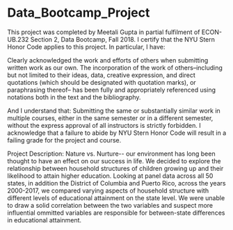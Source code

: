 # Data_Bootcamp_Project

This project was completed by Meetali Gupta in partial fulfilment of ECON-UB.232 Section 2, Data Bootcamp, Fall 2018. I certify that the NYU Stern Honor Code applies to this project. In particular, I have:

Clearly acknowledged the work and efforts of others when submitting written work as our own. The incorporation of the work of others–including but not limited to their ideas, data, creative expression, and direct quotations (which should be designated with quotation marks), or paraphrasing thereof– has been fully and appropriately referenced using notations both in the text and the bibliography.

And I understand that: Submitting the same or substantially similar work in multiple courses, either in the same semester or in a different semester, without the express approval of all instructors is strictly forbidden. I acknowledge that a failure to abide by NYU Stern Honor Code will result in a failing grade for the project and course.

Project Description: Nature vs. Nurture-- our environment has long been thought to have an effect on our success in life. We decided to explore the relationship between household structures of children growing up and their likelihood to attain higher education. Looking at panel data across all 50 states, in addition the District of Columbia and Puerto Rico, across the years 2000-2017, we compared varying aspects of household structure with different levels of educational attainment on the state level. We were unable to draw a solid correlation between the two variables and suspect more influential ommitted variables are responsible for between-state differences in educational attainment.
